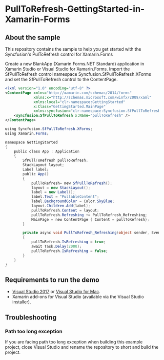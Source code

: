 # PullToRefresh-GettingStarted-in-Xamarin-Forms

## About the sample
This repository contains the sample to help you get started with the Syncfusion's PulToRefresh control for Xamarin.Forms

Create a new BlankApp (Xamarin.Forms.NET Standard) application in Xamarin Studio or Visual Studio for Xamarin.Forms.
Import the SfPullToRefresh control namespace Syncfusion.SfPullToRefresh.XForms and set the SfPullToRefresh control to the ContentPage.

```xml
<?xml version="1.0" encoding="utf-8" ?>
<ContentPage xmlns="http://xamarin.com/schemas/2014/forms"
             xmlns:x="http://schemas.microsoft.com/winfx/2009/xaml"
             xmlns:local="clr-namespace:GettingStarted"
             x:Class="GettingStarted.MainPage" 
             xmlns:syncfusion="clr-namespace:Syncfusion.SfPullToRefresh.XForms;assembly=Syncfusion.SfPullToRefresh.XForms">
    <syncfusion:SfPullToRefresh x:Name="pullToRefresh" />
</ContentPage>

```
```c#
using Syncfusion.SfPullToRefresh.XForms;
using Xamarin.Forms;

namespace GettingStarted
{
    public class App : Application
    {
        SfPullToRefresh pullToRefresh;
        StackLayout layout;
        Label label;
        public App()
        {
            pullToRefresh= new SfPullToRefresh();
            layout = new StackLayout();
            label = new Label();
            label.Text = "PullableContent";
            label.BackgroundColor = Color.SkyBlue;
            layout.Children.Add(label);
            pullToRefresh.Content = layout;
            pullToRefresh.Refreshing += PullToRefresh_Refreshing;
            MainPage = new ContentPage { Content = pullToRefresh};
        }

        private async void PullToRefresh_Refreshing(object sender, EventArgs args)
        {
            pullToRefresh.IsRefreshing = true;
            await Task.Delay(2000);
            pullToRefresh.IsRefreshing = false;
        }
    }
} 
```
## <a name="requirements-to-run-the-demo"></a>Requirements to run the demo ##

* [Visual Studio 2017](https://visualstudio.microsoft.com/downloads/) or [Visual Studio for Mac](https://visualstudio.microsoft.com/vs/mac/).
* Xamarin add-ons for Visual Studio (available via the Visual Studio installer).

## <a name="troubleshooting"></a>Troubleshooting ##
### Path too long exception
If you are facing path too long exception when building this example project, close Visual Studio and rename the repository to short and build the project. 
